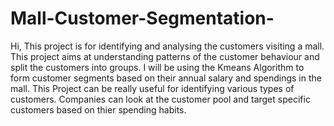 # Mall-Customer-Segmentation-
Hi, This project is for identifying and analysing the customers visiting a mall. This project aims at understanding patterns of the customer behaviour and split the customers into groups. I will be using the Kmeans Algorithm to form customer segments based on their annual salary and spendings in the mall. This Project can be really useful for identifying various types of customers. Companies can look at the customer pool and target specific customers based on thier spending habits.
